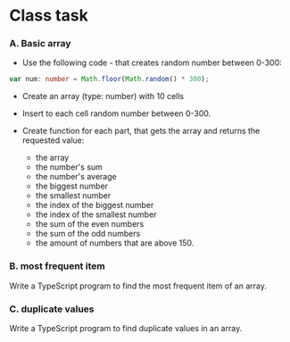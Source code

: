 # Class task

### A. Basic array

- Use the following code - that creates random number between 0-300:

```typescript
var num: number = Math.floor(Math.random() * 300);
```

- Create an array (type: number) with 10 cells
- Insert to each cell random number between 0-300.

- Create function for each part, that gets the array and returns the requested value:
  - the array
  - the number's sum
  - the number's average
  - the biggest number
  - the smallest number
  - the index of the biggest number
  - the index of the smallest number
  - the sum of the even numbers
  - the sum of the odd numbers
  - the amount of numbers that are above 150.

### B. most frequent item

Write a TypeScript program to find the most frequent item of an array.

### C. duplicate values

Write a TypeScript program to find duplicate values in an array.
